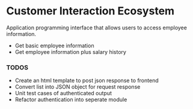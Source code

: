 # Customer Interaction Ecosystem

Application programming interface that allows users to access employee information.

 - Get basic employee information
 - Get employee information plus salary history
 
 ### TODOS
 
 - Create an html template to post json response to frontend
 - Convert list into JSON object for request response
 - Unit test cases of authenticated output
 - Refactor authentication into seperate module
 
